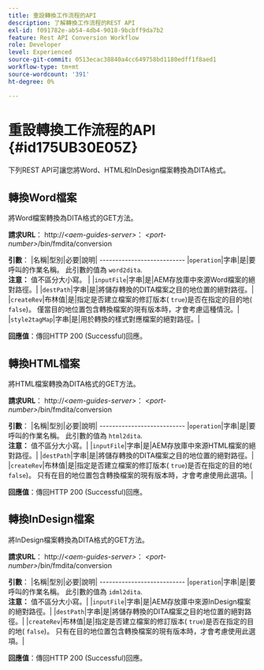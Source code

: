 ```yaml
---
title: 重設轉換工作流程的API
description: 了解轉換工作流程的REST API
exl-id: f091782e-ab54-4db4-9018-9bcbff9da7b2
feature: Rest API Conversion Workflow
role: Developer
level: Experienced
source-git-commit: 0513ecac38840a4cc649758bd1180edff1f8aed1
workflow-type: tm+mt
source-wordcount: '391'
ht-degree: 0%

---
```


# 重設轉換工作流程的API {#id175UB30E05Z}

下列REST API可讓您將Word、HTML和InDesign檔案轉換為DITA格式。

## 轉換Word檔案

將Word檔案轉換為DITA格式的GET方法。

**請求URL**： http://*&lt;aem-guides-server>*： *&lt;port-number>*/bin/fmdita/conversion

**引數**： |名稱|型別|必要|說明| --------------------------- |``operation``|字串|是|要呼叫的作業名稱。 此引數的值為 ``word2dita``. <br> **注意：** 值不區分大小寫。 | |`inputFile`|字串|是|AEM存放庫中來源Word檔案的絕對路徑。| |`destPath`|字串|是|將儲存轉換的DITA檔案之目的地位置的絕對路徑。| |`createRev`|布林值|是|指定是否建立檔案的修訂版本\( `true`\)是否在指定的目的地\( `false`\)。 僅當目的地位置包含轉換檔案的現有版本時，才會考慮這種情況。| |`style2tagMap`|字串|是|用於轉換的樣式對應檔案的絕對路徑。|

**回應值**：傳回HTTP 200 \(Successful\)回應。

## 轉換HTML檔案

將HTML檔案轉換為DITA格式的GET方法。

**請求URL**： http://*&lt;aem-guides-server>*： *&lt;port-number>*/bin/fmdita/conversion

**引數**： |名稱|型別|必要|說明| --------------------------- |`operation`|字串|是|要呼叫的作業名稱。 此引數的值為 ``html2dita``. <br> **注意：** 值不區分大小寫。| |`inputFile`|字串|是|AEM存放庫中來源HTML檔案的絕對路徑。| |`destPath`|字串|是|將儲存轉換的DITA檔案之目的地位置的絕對路徑。| |`createRev`|布林值|是|指定是否建立檔案的修訂版本\( `true`\)是否在指定的目的地\( `false`\)。 只有在目的地位置包含轉換檔案的現有版本時，才會考慮使用此選項。|

**回應值**：傳回HTTP 200 \(Successful\)回應。

## 轉換InDesign檔案

將InDesign檔案轉換為DITA格式的GET方法。

**請求URL**： http://*&lt;aem-guides-server>*： *&lt;port-number>*/bin/fmdita/conversion

**引數**： |名稱|型別|必要|說明| --------------------------- |``operation``|字串|是|要呼叫的作業名稱。 此引數的值為 ``idml2dita``. <br> **注意：** 值不區分大小寫。| |`inputFile`|字串|是|AEM存放庫中來源InDesign檔案的絕對路徑。| |`destPath`|字串|是|將儲存轉換的DITA檔案之目的地位置的絕對路徑。| |`createRev`|布林值|是|指定是否建立檔案的修訂版本\( `true`\)是否在指定的目的地\( `false`\)。 只有在目的地位置包含轉換檔案的現有版本時，才會考慮使用此選項。|

**回應值**：傳回HTTP 200 \(Successful\)回應。
